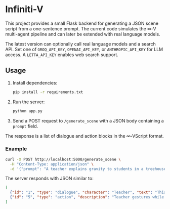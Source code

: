 # Infiniti-V

This project provides a small Flask backend for generating a JSON scene script from a one-sentence prompt. The current code simulates the ∞‑V multi-agent pipeline and can later be extended with real language models.

The latest version can optionally call real language models and a search API.
Set one of `GROQ_API_KEY`, `OPENAI_API_KEY`, or `ANTHROPIC_API_KEY` for LLM
access. A `LETTA_API_KEY` enables web search support.

## Usage

1. Install dependencies:
   ```bash
   pip install -r requirements.txt
   ```
2. Run the server:
   ```bash
   python app.py
   ```
3. Send a POST request to `/generate_scene` with a JSON body containing a `prompt` field.

The response is a list of dialogue and action blocks in the ∞‑VScript format.

### Example

```bash
curl -X POST http://localhost:5000/generate_scene \
  -H "Content-Type: application/json" \
  -d '{"prompt": "A teacher explains gravity to students in a treehouse."}'
```

The server responds with JSON similar to:

```json
[
  {"id": "1", "type": "dialogue", "character": "Teacher", "text": "This is line 1 about A teacher explains gravity to students", "duration": 3.0},
  {"id": "5", "type": "action", "description": "Teacher gestures while speaking.", "timing": "after"}
]
```
